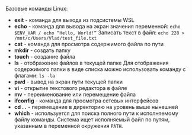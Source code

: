 Базовые команды Linux:
- **exit** - команда для выхода из подсистемы WSL
- **echo** - команда для вывода на экран значения переменной:
  `echo $ENV_VAR / echo “Hello, World!”`
  Записать текст в файл:
  `echo 228 > /mnt/c/Users/Vlad/test_file.txt`
- **cat** - команда для просмотра содержимого файла по пути
- **mkdir** - создать папку
- **touch** - создание файла
- **ls** - отображение файлов в текущей папке
  Для отображения содержимого папки в виде списка можно использовать команду с флагами: `ls -la`
- **pwd** - вывод на экран пути текущей папки
- **vi** - открытие текстового редактора в файле
- **mv** - переименование или перемещение файла
- **ifconfig** - команда для просмотра сетевых интерфейсов
- **cd . .** - перемещение в директорию на уровень выше нынешней
- **which** -  используется для поиска полного пути к исполняемому файлу команды. Cистема ищет исполняемый файл по путям, указанным в переменной окружения `PATH`.